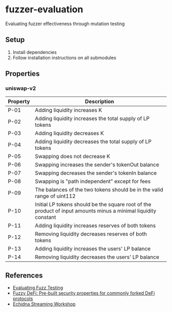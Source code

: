 # fuzzer-evaluation
Evaluating fuzzer effectiveness through mutation testing

## Setup

1. Install dependencies
2. Follow installation instructions on all submodules

## Properties

### uniswap-v2

| Property | Description |
| --- | --- |
| P-01 | Adding liquidity increases K |
| P-02 | Adding liquidity increases the total supply of LP tokens |
| P-03 | Adding liquidity decreases K |
| P-04 | Adding liquidity decreases the total supply of LP tokens |
| P-05 | Swapping does not decrease K |
| P-06 | Swapping increases the sender's tokenOut balance |
| P-07 | Swapping decreases the sender's tokenIn balance |
| P-08 | Swapping is "path independent" except for fees |
| P-09 | The balances of the two tokens should be in the valid range of uint112 |
| P-10 | Initial LP tokens should be the square root of the product of input amounts minus a minimal liquidity constant |
| P-11 | Adding liquidity increases reserves of both tokens |
| P-12 | Removing liquidity decreases reserves of both tokens |
| P-13 | Adding liquidity increases the users' LP balance |
| P-14 | Removing liquidity decreases the users' LP balance |

## References

- [Evaluating Fuzz Testing](https://cseweb.ucsd.edu/~dstefan/cse227-spring20/papers/klees:evaluating.pdf)
- [Fuzzy DeFi: Pre-built security properties for commonly forked DeFi protocols](https://github.com/0xNazgul/fuzzydefi)
- [Echidna Streaming Workshop](https://github.com/crytic/echidna-streaming-series)